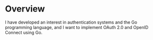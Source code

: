 # Overview
I have developed an interest in authentication systems and the Go programming language, and I want to implement OAuth 2.0 and OpenID Connect using Go.







